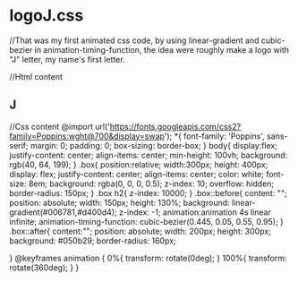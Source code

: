 # logoJ.css
//That was my first animated css code, by using linear-gradient and cubic-bezier in animation-timing-function, the idea were roughly make a logo with "J" letter, my name's first letter.

//Html content
<!DOCTYPE html>
 <html>
  <head>
    <title>Teste de borda</title>
    <link rel="stylesheet" type="text/css" href="style.css">
  </head>
  <body>
    <div class="box">
      <h2>J</h2>
    </div>
  </body>
 </html>
 
//Css content
@import url('https://fonts.googleapis.com/css2?family=Poppins:wght@700&display=swap');
*{
    font-family: 'Poppins', sans-serif;
    margin: 0;
    padding: 0;
    box-sizing: border-box;
}
body{
    display:flex;
    justify-content: center;
    align-items: center;
    min-height: 100vh;
    background: rgb(40, 64, 199);
}
.box{
    position:relative;
    width:300px;
    height: 400px;
    display: flex;
    justify-content: center;
    align-items: center; 
    color: white;
    font-size: 8em;
    background: rgba(0, 0, 0, 0.5);
    z-index: 10;
    overflow: hidden;
    border-radius: 150px;
}
.box h2{
    z-index: 10000;
}
.box::before{
   content: "";
   position: absolute;
   width: 150px;
   height: 130%;
   background: linear-gradient(#006781,#d400d4);
   z-index: -1;
   animation:animation 4s linear infinite;
   animation-timing-function: cubic-bezier(0.445, 0.05, 0.55, 0.95);
}
.box::after{
    content:"";
    position: absolute;
    width: 200px;
    height: 300px;
    background: #050b29;
    border-radius: 160px;
    
}
@keyframes animation {
    0%{
      transform: rotate(0deg);
    }
    100%{
      transform: rotate(360deg);
    }
}
